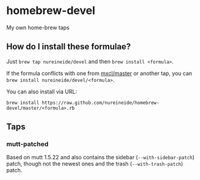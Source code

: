 # homebrew-devel

My own home-brew taps

## How do I install these formulae?

Just `brew tap nureineide/devel` and then `brew install <formula>`.

If the formula conflicts with one from [mxcl/master](https://github.com/mxcl/homebrew) or another tap, you can `brew install nureineide/devel/<formula>`.

You can also install via URL:

`brew install https://raw.github.com/nureineide/homebrew-devel/master/<formula>.rb`

## Taps

### mutt-patched

Based on mutt 1.5.22 and also contains the sidebar (`--with-sidebar-patch`) patch, though not the newest ones and the trash (`--with-trash-patch`)  patch.
